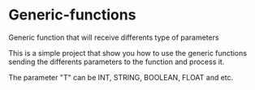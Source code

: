 # Generic-functions
Generic function that will receive differents type of parameters 

This is a simple project that show you how to use the generic functions sending the differents parameters to the function and process it.

 The parameter "T" can be INT, STRING, BOOLEAN, FLOAT and etc. 
